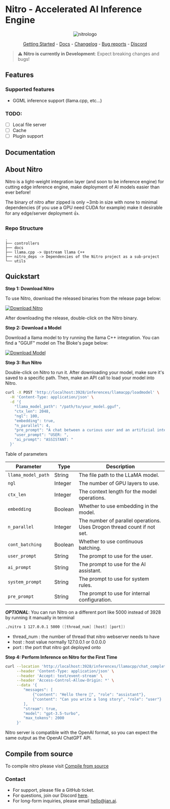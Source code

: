 # Nitro - Accelerated AI Inference Engine

<p align="center">
  <img alt="nitrologo" src="https://user-images.githubusercontent.com/69952136/266939567-4a7d24f0-9338-4ab5-9261-cb3c71effe35.png">
</p>

<p align="center">
  <a href="https://jan.ai/nitro">Getting Started</a> - <a href="https://jan.ai/nitro">Docs</a> 
  - <a href="https://docs.jan.ai/changelog/">Changelog</a> - <a href="https://github.com/janhq/nitro/issues">Bug reports</a> - <a href="https://discord.gg/AsJ8krTT3N">Discord</a>
</p>

> ⚠️ **Nitro is currently in Development**: Expect breaking changes and bugs!

## Features

### Supported features
- GGML inference support (llama.cpp, etc...)

### TODO:
- [ ] Local file server
- [ ] Cache
- [ ] Plugin support

## Documentation

## About Nitro

Nitro is a light-weight integration layer (and soon to be inference engine) for cutting edge inference engine, make deployment of AI models easier than ever before!

The binary of nitro after zipped is only ~3mb in size with none to minimal dependencies (if you use a GPU need CUDA for example) make it desirable for any edge/server deployment 👍.

### Repo Structure

```
.
├── controllers
├── docs 
├── llama.cpp -> Upstream llama C++
├── nitro_deps -> Dependencies of the Nitro project as a sub-project
└── utils
```

## Quickstart

**Step 1: Download Nitro**

To use Nitro, download the released binaries from the release page below:

[![Download Nitro](https://img.shields.io/badge/Download-Nitro-blue.svg)](https://github.com/janhq/nitro/releases)

After downloading the release, double-click on the Nitro binary.

**Step 2: Download a Model**

Download a llama model to try running the llama C++ integration. You can find a "GGUF" model on The Bloke's page below:

[![Download Model](https://img.shields.io/badge/Download-Model-green.svg)](https://huggingface.co/TheBloke)

**Step 3: Run Nitro**

Double-click on Nitro to run it. After downloading your model, make sure it's saved to a specific path. Then, make an API call to load your model into Nitro.


```zsh
curl -X POST 'http://localhost:3928/inferences/llamacpp/loadmodel' \
  -H 'Content-Type: application/json' \
  -d '{
    "llama_model_path": "/path/to/your_model.gguf",
    "ctx_len": 2048,
    "ngl": 100,
    "embedding": true,
    "n_parallel": 4,
    "pre_prompt": "A chat between a curious user and an artificial intelligence",
    "user_prompt": "USER: ",
    "ai_prompt": "ASSISTANT: "
  }'
```

Table of parameters

| Parameter        | Type    | Description                                                  |
|------------------|---------|--------------------------------------------------------------|
| `llama_model_path` | String  | The file path to the LLaMA model.                            |
| `ngl`              | Integer | The number of GPU layers to use.                             |
| `ctx_len`          | Integer | The context length for the model operations.                 |
| `embedding`        | Boolean | Whether to use embedding in the model.                       |
| `n_parallel`       | Integer | The number of parallel operations. Uses Drogon thread count if not set. |
| `cont_batching`    | Boolean | Whether to use continuous batching.                          |
| `user_prompt`      | String  | The prompt to use for the user.                              |
| `ai_prompt`        | String  | The prompt to use for the AI assistant.                      |
| `system_prompt`    | String  | The prompt to use for system rules.                          |
| `pre_prompt`    | String  | The prompt to use for internal configuration.                          |


***OPTIONAL***: You can run Nitro on a different port like 5000 instead of 3928 by running it manually in terminal
```zsh
./nitro 1 127.0.0.1 5000 ([thread_num] [host] [port])
```
- thread_num : the number of thread that nitro webserver needs to have
- host : host value normally 127.0.0.1 or 0.0.0.0
- port : the port that nitro got deployed onto

**Step 4: Perform Inference on Nitro for the First Time**

```zsh
curl --location 'http://localhost:3928/inferences/llamacpp/chat_completion' \
     --header 'Content-Type: application/json' \
     --header 'Accept: text/event-stream' \
     --header 'Access-Control-Allow-Origin: *' \
     --data '{
        "messages": [
            {"content": "Hello there 👋", "role": "assistant"},
            {"content": "Can you write a long story", "role": "user"}
        ],
        "stream": true,
        "model": "gpt-3.5-turbo",
        "max_tokens": 2000
     }'
```

Nitro server is compatible with the OpenAI format, so you can expect the same output as the OpenAI ChatGPT API.

## Compile from source
To compile nitro please visit [Compile from source](docs/manual_install.md)

### Contact

- For support, please file a GitHub ticket.
- For questions, join our Discord [here](https://discord.gg/FTk2MvZwJH).
- For long-form inquiries, please email hello@jan.ai.

